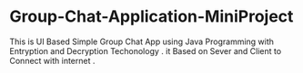 # Group-Chat-Application-MiniProject
This is UI Based Simple Group Chat App using Java Programming with Entryption and Decryption Techonology . it Based on Sever and Client to Connect with internet .
